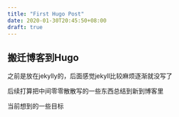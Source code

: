 ```yaml
---
title: "First Hugo Post"
date: 2020-01-30T20:45:50+08:00
draft: true
---
```


## 搬迁博客到Hugo

之前是放在jekylly的，后面感觉jekyll比较麻烦逐渐就没写了

后续打算把中间零零散散写的一些东西总结到新到博客里

当前想到的一些目标

